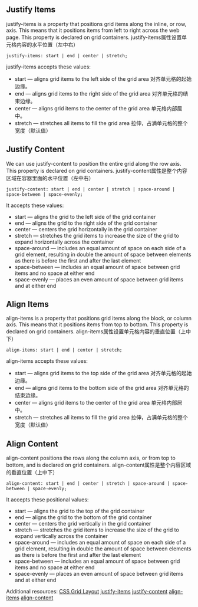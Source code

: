 ## Justify Items
justify-items is a property that positions grid items along the inline, or row, axis. This means that it positions items from left to right across the web page. This property is declared on grid containers. 
justify-items属性设置单元格内容的水平位置（左中右）

`justify-items: start | end | center | stretch;`

justify-items accepts these values:
- start — aligns grid items to the left side of the grid area 对齐单元格的起始边缘。
- end — aligns grid items to the right side of the grid area 对齐单元格的结束边缘。
- center — aligns grid items to the center of the grid area 单元格内部居中。
- stretch — stretches all items to fill the grid area 拉伸，占满单元格的整个宽度（默认值）

## Justify Content
We can use justify-content to position the entire grid along the row axis. This property is declared on grid containers.
justify-content属性是整个内容区域在容器里面的水平位置（左中右）

`justify-content: start | end | center | stretch | space-around | space-between | space-evenly;`

It accepts these values:
- start — aligns the grid to the left side of the grid container
- end — aligns the grid to the right side of the grid container
- center — centers the grid horizontally in the grid container
- stretch — stretches the grid items to increase the size of the grid to expand horizontally across the container
- space-around — includes an equal amount of space on each side of a grid element, resulting in double the amount of space between elements as there is before the first and after the last element
- space-between — includes an equal amount of space between grid items and no space at either end
- space-evenly — places an even amount of space between grid items and at either end

## Align Items
align-items is a property that positions grid items along the block, or column axis. This means that it positions items from top to bottom. This property is declared on grid containers. 
align-items属性设置单元格内容的垂直位置（上中下）

`align-items: start | end | center | stretch;`

align-items accepts these values:
- start — aligns grid items to the top side of the grid area 对齐单元格的起始边缘。
- end — aligns grid items to the bottom side of the grid area 对齐单元格的结束边缘。
- center — aligns grid items to the center of the grid area 单元格内部居中。
- stretch — stretches all items to fill the grid area 拉伸，占满单元格的整个宽度（默认值）

## Align Content
align-content positions the rows along the column axis, or from top to bottom, and is declared on grid containers.
align-content属性是整个内容区域的垂直位置（上中下）

`align-content: start | end | center | stretch | space-around | space-between | space-evenly;`

It accepts these positional values:

- start — aligns the grid to the top of the grid container
- end — aligns the grid to the bottom of the grid container
- center — centers the grid vertically in the grid container
- stretch — stretches the grid items to increase the size of the grid to expand vertically across the container
- space-around — includes an equal amount of space on each side of a grid element, resulting in double the amount of space between elements as there is before the first and after the last element
- space-between — includes an equal amount of space between grid items and no space at either end
- space-evenly — places an even amount of space between grid items and at either end

Additional resources:
[CSS Grid Layout](https://developer.mozilla.org/en-US/docs/Web/CSS/CSS_Grid_Layout)
[justify-items](https://developer.mozilla.org/en-US/docs/Web/CSS/justify-items#Values)
[justify-content](https://developer.mozilla.org/en-US/docs/Web/CSS/justify-content#Values)
[align-items](https://developer.mozilla.org/en-US/docs/Web/CSS/justify-items#Values)
[align-content](https://developer.mozilla.org/en-US/docs/Web/CSS/align-content#values)
